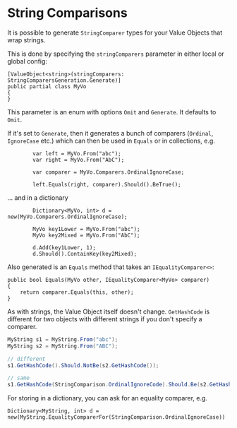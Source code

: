 # String Comparisons

It is possible to generate `StringComparer` types for your Value Objects that wrap strings.

This is done by specifying the `stringComparers` parameter in either local or global config:

```
[ValueObject<string>(stringComparers: StringComparersGeneration.Generate)]
public partial class MyVo
{
}
```

This parameter is an enum with options `Omit` and `Generate`. It defaults to `Omit`.

If it's set to `Generate`, then it generates a bunch of comparers (`Ordinal`, `IgnoreCase` etc.) which can then be used in `Equals` or in collections, e.g.

```
        var left = MyVo.From("abc");
        var right = MyVo.From("AbC");

        var comparer = MyVo.Comparers.OrdinalIgnoreCase;

        left.Equals(right, comparer).Should().BeTrue();
```

... and in a dictionary

```
        Dictionary<MyVo, int> d = new(MyVo.Comparers.OrdinalIgnoreCase);

        MyVo key1Lower = MyVo.From("abc");
        MyVo key2Mixed = MyVo.From("AbC");

        d.Add(key1Lower, 1);
        d.Should().ContainKey(key2Mixed);
```

Also generated is an `Equals` method that takes an `IEqualityComparer<>`:

```
public bool Equals(MyVo other, IEqualityComparer<MyVo> comparer)
{
    return comparer.Equals(this, other);
}

```





As with strings, the Value Object itself doesn't change. `GetHashCode` is different for two objects with different strings if you don't specify a comparer.

```c#
MyString s1 = MyString.From("abc");
MyString s2 = MyString.From("ABC");

// different
s1.GetHashCode().Should.NotBe(s2.GetHashCode());

// same
s1.GetHashCode(StringComparison.OrdinalIgnoreCode).Should.Be(s2.GetHashCode(StringComparison.OrdinalIgnoreCode));
```

For storing in a dictionary, you can ask for an equality comparer, e.g.

`Dictionary<MyString, int> d = new(MyString.EqualityComparerFor(StringComparison.OrdinalIgnoreCase))`


